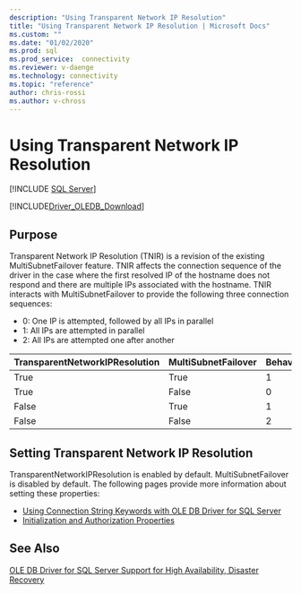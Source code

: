 ```yaml
---
description: "Using Transparent Network IP Resolution"
title: "Using Transparent Network IP Resolution | Microsoft Docs"
ms.custom: ""
ms.date: "01/02/2020"
ms.prod: sql
ms.prod_service:  connectivity
ms.reviewer: v-daenge
ms.technology: connectivity
ms.topic: "reference"
author: chris-rossi
ms.author: v-chross
---
```

# Using Transparent Network IP Resolution
[!INCLUDE [SQL Server](../../../includes/applies-to-version/sql-asdb-asdbmi-asa-pdw.md)]

[!INCLUDE[Driver_OLEDB_Download](../../../includes/driver_oledb_download.md)]

## Purpose
Transparent Network IP Resolution (TNIR) is a revision of the existing MultiSubnetFailover feature. TNIR affects the connection sequence of the driver in the case where the first resolved IP of the hostname does not respond and there are multiple IPs associated with the hostname. TNIR interacts with MultiSubnetFailover to provide the following three connection sequences:<br />
* 0: One IP is attempted, followed by all IPs in parallel
* 1: All IPs are attempted in parallel
* 2: All IPs are attempted one after another

|TransparentNetworkIPResolution|MultiSubnetFailover|Behavior|
|--------|--------|--------|
|True|True|1|
|True|False|0|
|False|True|1|
|False|False|2|

## Setting Transparent Network IP Resolution
TransparentNetworkIPResolution is enabled by default. MultiSubnetFailover is disabled by default. The following pages provide more information about setting these properties: 
- [Using Connection String Keywords with OLE DB Driver for SQL Server](..\applications\using-connection-string-keywords-with-oledb-driver-for-sql-server.md)
- [Initialization and Authorization Properties](..\ole-db-data-source-objects\initialization-and-authorization-properties.md)

## See Also 
[OLE DB Driver for SQL Server Support for High Availability, Disaster Recovery](./oledb-driver-for-sql-server-support-for-high-availability-disaster-recovery.md)
